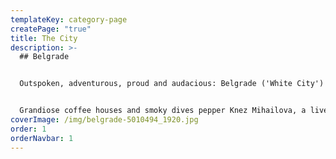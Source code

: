 ```yaml
---
templateKey: category-page
createPage: "true"
title: The City
description: >-
  ## Belgrade


  Outspoken, adventurous, proud and audacious: Belgrade ('White City') is by no means a 'pretty' capital, but its gritty exuberance makes it one of Europe's most happening cities. While it hurtles towards a brighter future, its chaotic past unfolds before your eyes: socialist blocks are squeezed between art nouveau masterpieces, and remnants of the Habsburg legacy contrast with Ottoman relics and socialist modernist monoliths. This is where the Sava and Danube Rivers kiss, an old-world culture that at once evokes time-capsuled communist-era Yugoslavia and new-world, EU-contending cradle of cool.


  Grandiose coffee houses and smoky dives pepper Knez Mihailova, a lively pedestrian boulevard flanked by historical buildings all the way to the ancient Belgrade Fortress. The riverside Savamala quarter has gone from ruin to resurrection, and is the city's creative headquarters (for now). Deeper in Belgrade's bowels are museums guarding the cultural, religious and military heritage of the country.
coverImage: /img/belgrade-5010494_1920.jpg
order: 1
orderNavbar: 1
---
```

